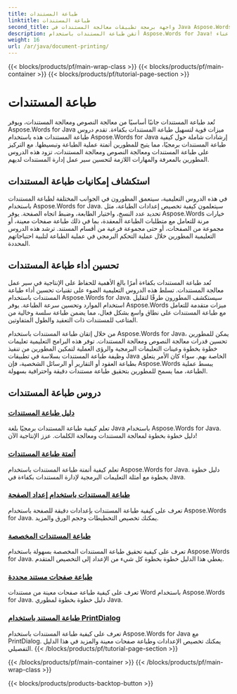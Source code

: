 ```yaml
---
title: طباعة المستندات
linktitle: طباعة المستندات
second_title: واجهة برمجة تطبيقات معالجة المستندات في Java Aspose.Words
description: أتقن طباعة المستندات باستخدام Aspose.Words for Java! يمكنك أتمتة إعدادات الطباعة وتحسين الأداء وتحقيق نتائج احترافية دون عناء.
weight: 16
url: /ar/java/document-printing/
---
```


{{< blocks/products/pf/main-wrap-class >}}
{{< blocks/products/pf/main-container >}}
{{< blocks/products/pf/tutorial-page-section >}}

# طباعة المستندات


تُعد طباعة المستندات جانبًا أساسيًا من معالجة النصوص ومعالجة المستندات، ويوفر Aspose.Words for Java ميزات قوية لتسهيل طباعة المستندات بكفاءة. تقدم دروس طباعة المستندات هذه باستخدام Aspose.Words for Java إرشادات شاملة حول كيفية طباعة المستندات برمجيًا، مما يتيح للمطورين أتمتة عملية الطباعة وتبسيطها. مع التركيز على طباعة المستندات ومعالجة النصوص ومعالجة المستندات، تزود هذه الدروس المطورين بالمعرفة والمهارات اللازمة لتحسين سير عمل إدارة المستندات لديهم.

## استكشاف إمكانيات طباعة المستندات

في هذه الدروس التعليمية، سيتعمق المطورون في الجوانب المختلفة لطباعة المستندات باستخدام Aspose.Words for Java. سيتعلمون كيفية تخصيص إعدادات الطباعة، مثل تحديد عدد النسخ، واختيار الطابعة، وضبط اتجاه الصفحة. يوفر Aspose.Words خيارات مرنة للتعامل مع متطلبات الطباعة المعقدة، بما في ذلك طباعة صفحات معينة، أو مجموعة من الصفحات، أو حتى مجموعة فرعية من أقسام المستند. ترشد هذه الدروس التعليمية المطورين خلال عملية التحكم البرمجي في عملية الطباعة لتلبية احتياجاتهم المحددة.

## تحسين أداء طباعة المستندات

تُعد طباعة المستندات بكفاءة أمرًا بالغ الأهمية للحفاظ على الإنتاجية في سير عمل معالجة المستندات. تسلط هذه الدروس التعليمية الضوء على تقنيات تحسين أداء طباعة المستندات باستخدام Aspose.Words for Java. سيستكشف المطورون طرقًا لتقليل استخدام الموارد وتحسين سرعة الطباعة. يوفر Aspose.Words ميزات متقدمة للتعامل مع طباعة المستندات على نطاق واسع بشكل فعال، مما يضمن طباعة سلسة وخالية من المتاعب للمستندات ذات التعقيد والطول المتفاوتين.

من خلال إتقان طباعة المستندات باستخدام Aspose.Words for Java، يمكن للمطورين تحسين قدرات معالجة النصوص ومعالجة المستندات. توفر هذه البرامج التعليمية تعليمات خطوة بخطوة وعينات التعليمات البرمجية والرؤى العملية لتمكين المطورين من تنفيذ وظيفة طباعة المستندات بسلاسة في تطبيقات Java الخاصة بهم. سواء كان الأمر يتعلق بطباعة العقود أو التقارير أو الرسائل الشخصية، فإن Aspose.Words يبسط عملية الطباعة، مما يسمح للمطورين بتحقيق طباعة مستندات دقيقة واحترافية بسهولة.

## دروس طباعة المستندات

### [دليل طباعة المستندات](./guide-to-document-printing/)
تعلم كيفية طباعة المستندات برمجيًا بلغة Java باستخدام Aspose.Words for Java. دليل خطوة بخطوة لمعالجة المستندات ومعالجة الكلمات. عزز الإنتاجية الآن!
### [أتمتة طباعة المستندات](./automating-document-printing/)
تعلم كيفية أتمتة طباعة المستندات باستخدام Aspose.Words for Java. دليل خطوة بخطوة مع أمثلة التعليمات البرمجية لإدارة المستندات بكفاءة في Java.
### [طباعة المستندات باستخدام إعداد الصفحة](./printing-documents-page-setup/)
تعرف على كيفية طباعة المستندات بإعدادات دقيقة للصفحة باستخدام Aspose.Words for Java. يمكنك تخصيص التخطيطات وحجم الورق والمزيد.
### [طباعة المستندات المخصصة](./customized-document-printing/)
تعرف على كيفية تحقيق طباعة المستندات المخصصة بسهولة باستخدام Aspose.Words for Java. يغطي هذا الدليل خطوة بخطوة كل شيء من الإعداد إلى التخصيص المتقدم.
### [طباعة صفحات مستند محددة](./printing-specific-document-pages/)
تعرف على كيفية طباعة صفحات معينة من مستندات Word باستخدام Aspose.Words for Java. دليل خطوة بخطوة لمطوري Java.
### [طباعة المستند باستخدام PrintDialog](./print-document-printdialog/)
تعرف على كيفية طباعة المستندات باستخدام Aspose.Words for Java مع PrintDialog. يمكنك تخصيص الإعدادات وطباعة صفحات معينة والمزيد في هذا الدليل التفصيلي.
{{< /blocks/products/pf/tutorial-page-section >}}

{{< /blocks/products/pf/main-container >}}
{{< /blocks/products/pf/main-wrap-class >}}

{{< blocks/products/products-backtop-button >}}
